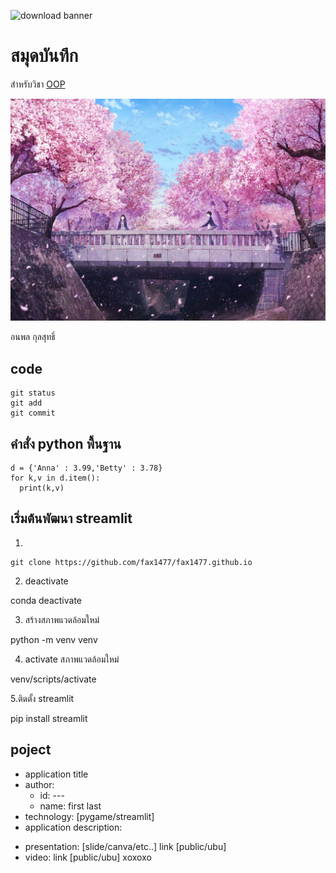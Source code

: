 ![download banner](https://picsum.photos/800/250)

# สมุดบันทึก

สำหรับวิชา [OOP](https://fax1477.github.io)

![baner](cherry-blossom-tree-background-35u5ydjfuivne678.jpg)

อนพล กุลสุทธิ์
## code

```
git status
git add
git commit
```

## คำสั่ง python พื้นฐาน

```
d = {'Anna' : 3.99,'Betty' : 3.78}
for k,v in d.item():
  print(k,v)
```
## เริ่มต้นพัฒนา streamlit

1.
```
git clone https://github.com/fax1477/fax1477.github.io

```

2. deactivate

conda deactivate

3. สร้างสภาพแวดล้อมใหม่

python -m venv venv

4. activate สภาพแวดล้อมใหม่

venv/scripts/activate

5.ติดตั้ง streamlit

pip install streamlit

## poject
- application title
- author: 
  * id: ---
  * name: first last
- technology: [pygame/streamlit]
- application description:

* presentation: [slide/canva/etc..] link [public/ubu]
* video: link [public/ubu]
 xoxoxo
